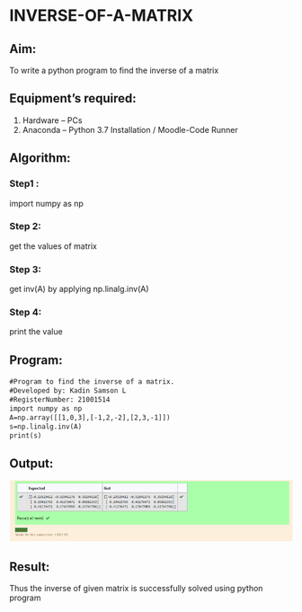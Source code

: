 # INVERSE-OF-A-MATRIX
## Aim:
To write a python program to find the inverse of a matrix
## Equipment’s required:
1. 	Hardware – PCs
2. 	Anaconda – Python 3.7 Installation / Moodle-Code Runner
## Algorithm:
### Step1 : 
import numpy as np
### Step 2: 
get the values of matrix
### Step 3: 
get inv(A) by applying np.linalg.inv(A)
### Step 4: 
print the value

## Program:
``` 
#Program to find the inverse of a matrix.
#Developed by: Kadin Samson L
#RegisterNumber: 21001514
import numpy as np
A=np.array([[1,0,3],[-1,2,-2],[2,3,-1]])
s=np.linalg.inv(A)
print(s) 
```
## Output:
![github logo](maths3.png)
## Result:
Thus the inverse of given matrix is successfully solved using python program


